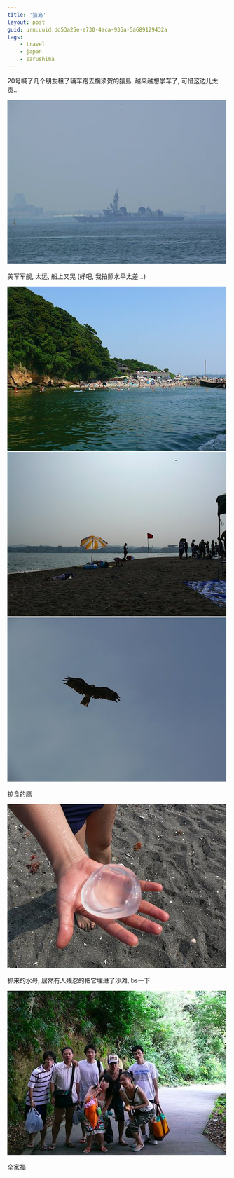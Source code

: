 ```yaml
---
title: '猿島'
layout: post
guid: urn:uuid:dd53a25e-e730-4aca-935a-5a689129432a
tags:
    - travel
    - japan
    - sarushima
---
```


20号喊了几个朋友租了辆车跑去横须贺的猿島, 越来越想学车了, 可惜这边儿太贵...

<span class="image-500">![](/media/files/2008/07/22/ship.jpg)</span>

美军军舰, 太远, 船上又晃 (好吧, 我拍照水平太差...)

<span class="image-500">![](/media/files/2008/07/22/port.jpg)</span>
<span class="image-500">![](/media/files/2008/07/22/beach.jpg)</span>
<span class="image-500">![](/media/files/2008/07/22/eagle.jpg)</span>

掠食的鹰

<span class="image-500">![](/media/files/2008/07/22/jellyfish.jpg)</span>

抓来的水母, 居然有人残忍的把它埋进了沙滩, bs一下

<span class="image-500">![](/media/files/2008/07/22/all.jpg)</span>

全家福
